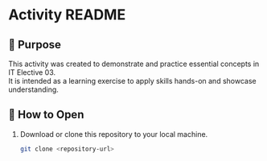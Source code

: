 # Activity README

## 📌 Purpose
This activity was created to demonstrate and practice essential concepts in IT Elective 03.  
It is intended as a learning exercise to apply skills hands-on and showcase understanding.

## 🚀 How to Open
1. Download or clone this repository to your local machine.  
   ```bash
   git clone <repository-url>
